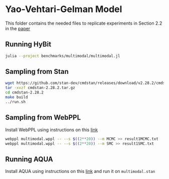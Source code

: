 # Yao-Vehtari-Gelman Model

This folder contains the needed files to replicate experiments in Section 2.2 in the [paper](https://arxiv.org/abs/2312.05706)

## Running HyBit

```bash
julia --project benchmarks/multimodal/multimodal.jl
```

## Sampling from Stan

```bash
wget https://github.com/stan-dev/cmdstan/releases/download/v2.28.2/cmdstan-2.28.2.tar.gz
tar -xvzf cmdstan-2.28.2.tar.gz
cd cmdstan-2.28.2
make build
../run.sh
```

## Sampling from WebPPL

Install WebPPL using instructions on this [link](https://github.com/probmods/webppl)
```bash
webppl multimodal.wppl -- --s $((2**20)) --m MCMC >> result1MCMC.txt
webppl multimodal.wppl -- --s $((2**20)) --m SMC >> result1SMC.txt
```

## Running AQUA

Install AQUA using instructions on this [link](https://github.com/uiuc-arc/AQUA/tree/master) and run it on `multimodal.stan`